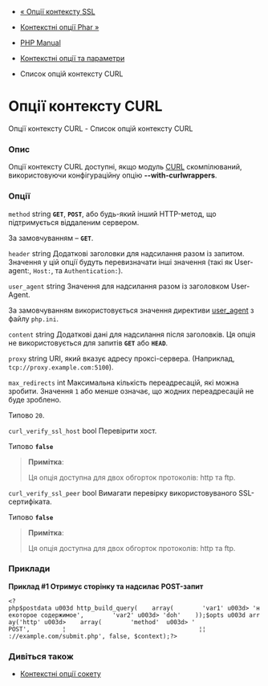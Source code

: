 - [« Опції контексту SSL](context.ssl.md)
- [Контекстні опції Phar »](context.phar.md)

- [PHP Manual](index.md)
- [Контекстні опції та параметри](context.md)
- Список опцій контексту CURL

# Опції контексту CURL

Опції контексту CURL - Список опцій контексту CURL

### Опис

Опції контексту CURL доступні, якщо модуль
[CURL](intro.curl.md) скомпілюваний, використовуючи конфігураційну опцію
**--with-curlwrappers**.

### Опції

`method` string
**`GET`**, **`POST`**, або будь-який інший HTTP-метод, що підтримується
віддаленим сервером.

За замовчуванням – **`GET`**.

`header` string
Додаткові заголовки для надсилання разом із запитом. Значення у цій
опції будуть перевизначати інші значення (такі як User-agent:,
`Host:`, та `Authentication:`).

`user_agent` string
Значення для надсилання разом із заголовком User-Agent.

За замовчуванням використовується значення директиви
[user_agent](filesystem.configuration.md#ini.user-agent) з файлу
`php.ini`.

`content` string
Додаткові дані для надсилання після заголовків. Ця опція не
використовується для запитів **`GET`** або **`HEAD`**.

`proxy` string
URI, який вказує адресу проксі-сервера. (Наприклад,
`tcp://proxy.example.com:5100`).

`max_redirects` int
Максимальна кількість переадресацій, які можна зробити. Значення
`1` або менше означає, що жодних переадресацій не буде зроблено.

Типово `20`.

`curl_verify_ssl_host` bool
Перевірити хост.

Типово **`false`**

> **Примітка**:
>
> Ця опція доступна для двох обгорток протоколів: http та ftp.

`curl_verify_ssl_peer` bool
Вимагати перевірку використовуваного SSL-сертифіката.

Типово **`false`**

> **Примітка**:
>
> Ця опція доступна для двох обгорток протоколів: http та ftp.

### Приклади

**Приклад #1 Отримує сторінку та надсилає POST-запит**

` <?php$postdata u003d http_build_query(    array(        'var1' u003d> 'некоторое содержимое',        'var2' u003d> 'doh'    ));$opts u003d array('http' u003d>    array(        'method'  u003d> ' POST',         ¦                                     ¦¦ ://example.com/submit.php', false, $context);?> `

### Дивіться також

- [Контекстні опції сокету](context.socket.md)
